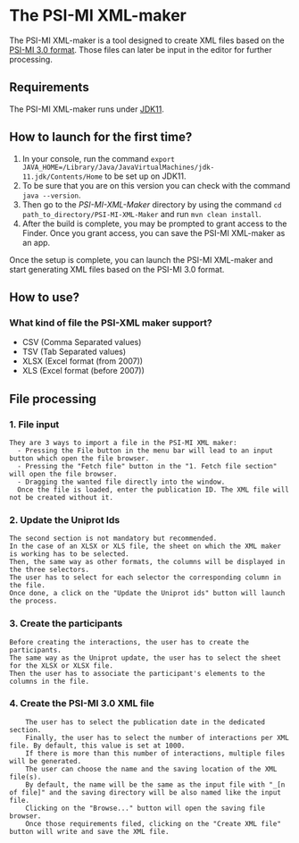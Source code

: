 # The PSI-MI XML-maker

The PSI-MI XML-maker is a tool designed to create XML files based on the 
[PSI-MI 3.0 format](https://rawgit.com/HUPO-PSI/miXML/master/3.0/doc/MIF300.html).
Those files can later be input in the editor for further processing.

## Requirements
The PSI-MI XML-maker runs under [JDK11](https://www.oracle.com/uk/java/technologies/javase/jdk11-archive-downloads.html).

## How to launch for the first time?

1. In your console, run the command `export JAVA_HOME=/Library/Java/JavaVirtualMachines/jdk-11.jdk/Contents/Home` to be set up on JDK11.
2. To be sure that you are on this version you can check with the command `java --version`.
3. Then go to the *PSI-MI-XML-Maker* directory by using the command `cd path_to_directory/PSI-MI-XML-Maker` and run `mvn clean install`.
4. After the build is complete, you may be prompted to grant access to the Finder. Once you grant access, you can save the PSI-MI XML-maker as an app.

Once the setup is complete, you can launch the PSI-MI XML-maker and start generating XML files based on the PSI-MI 3.0 format.

## How to use?

### What kind of file the PSI-XML maker support?

- CSV (Comma Separated values)
- TSV (Tab Separated values)
- XLSX (Excel format (from 2007))
- XLS (Excel format (before 2007))

## File processing

### 1. File input 
    They are 3 ways to import a file in the PSI-MI XML maker:
      - Pressing the File button in the menu bar will lead to an input button which open the file browser.
      - Pressing the "Fetch file" button in the "1. Fetch file section" will open the file browser.
      - Dragging the wanted file directly into the window.
      Once the file is loaded, enter the publication ID. The XML file will not be created without it.

### 2. Update the Uniprot Ids
    The second section is not mandatory but recommended. 
    In the case of an XLSX or XLS file, the sheet on which the XML maker is working has to be selected. 
    Then, the same way as other formats, the columns will be displayed in the three selectors. 
    The user has to select for each selector the corresponding column in the file. 
    Once done, a click on the "Update the Uniprot ids" button will launch the process.

### 3. Create the participants
    Before creating the interactions, the user has to create the participants. 
    The same way as the Uniprot update, the user has to select the sheet for the XLSX or XLSX file. 
    Then the user has to associate the participant's elements to the columns in the file.

### 4. Create the PSI-MI 3.0 XML file
        The user has to select the publication date in the dedicated section.
        Finally, the user has to select the number of interactions per XML file. By default, this value is set at 1000.
        If there is more than this number of interactions, multiple files will be generated.
        The user can choose the name and the saving location of the XML file(s).
        By default, the name will be the same as the input file with "_[n of file]" and the saving directory will be also named like the input file.
        Clicking on the "Browse..." button will open the saving file browser.
        Once those requirements filed, clicking on the "Create XML file" button will write and save the XML file.